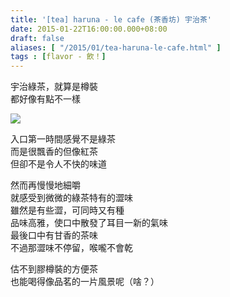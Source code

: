 ```yaml
---
title: '[tea] haruna - le cafe (茶香坊) 宇治茶'
date: 2015-01-22T16:00:00.000+08:00
draft: false
aliases: [ "/2015/01/tea-haruna-le-cafe.html" ]
tags : [flavor - 飲！]
---
```


宇治綠茶，就算是樽裝  
都好像有點不一樣  

![](/images/harunalecafe.jpg)

入口第一時間感覺不是綠茶  
而是很飄香的但像紅茶  
但卻不是令人不快的味道  
  
然而再慢慢地細嚼  
就感受到微微的綠茶特有的澀味  
雖然是有些澀，可同時又有種  
品味高雅，使口中散發了耳目一新的氣味  
最後口中有甘香的茶味  
不過那澀味不停留，喉嚨不會乾  
  
估不到膠樽裝的方便茶  
也能喝得像品茗的一片風景呢（啥？）
